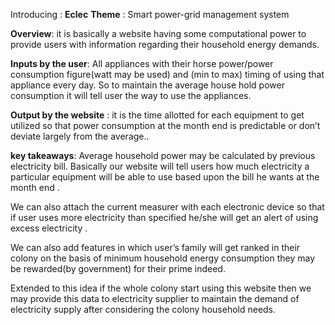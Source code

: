 Introducing : __Eclec__
__Theme__ :  Smart power-grid management system
 
__Overview__: it is basically a website having some computational power to provide users with information regarding their household energy demands.

__Inputs by the user__: All appliances with their horse power/power consumption figure(watt may be used)  and (min to max) timing of using that appliance every day. So to maintain the average house hold power consumption it will tell user the way to use the appliances.

__Output by the website__ : it is the time allotted for each equipment to get utilized so that power consumption at the month end is predictable or don’t deviate largely from the average.. 

__key takeaways__:
Average household power may be calculated by previous electricity bill. Basically our website will tell users how much electricity a particular equipment will be able to use  based upon the bill he wants at the month end .

We can also attach the current measurer with each electronic device so that if user uses more electricity than specified he/she will get an alert of using excess electricity .

We can also add features in which user’s family will get ranked in their colony on the basis of minimum household energy consumption they may be rewarded(by government) for their prime indeed.

Extended to this idea if the whole colony start using this website then we may provide this data to electricity supplier to maintain the demand of electricity supply after considering  the colony household needs. 

  
